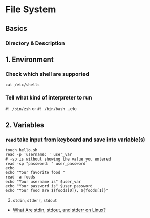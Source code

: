 # File System

## Basics

### Directory & Description

##

## 1. Environment

### Check which shell are supported  

`cat /etc/shells`

### Tell what kind of interpreter to run

`#! /bin/zsh` or `#! /bin/bash` ...etc

## 2. Variables

### `read` take input from keyboard and save into variable(s)

```
touch hello.sh
read -p 'username: ' user_var
# -sp is without showing the value you entered
read -sp "password: " user_password
echo
echo "Your favorite food "
read -a foods
echo "Your username is" $user_var
echo "Your password is" $user_password
echo "Your food are ${foods[0]}, ${foods[1]}"
```

3. `stdin`, `stderr`, `stdout`

- [What Are stdin, stdout, and stderr on Linux?](https://www.howtogeek.com/435903/what-are-stdin-stdout-and-stderr-on-linux/)
